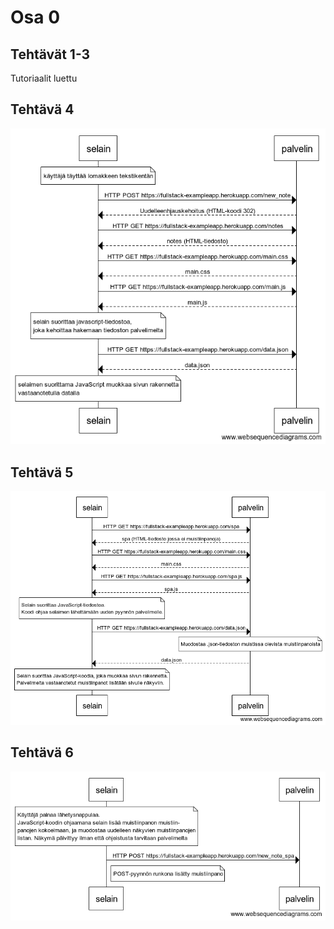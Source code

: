 Osa 0
=====

Tehtävät 1-3
------------
Tutoriaalit luettu

Tehtävä 4
---------
![sekvenssi-4](T4.png)

Tehtävä 5
---------
![sekvenssi-5](T5.png)

Tehtävä 6
---------
![sekvenssi-6](T6.png)
